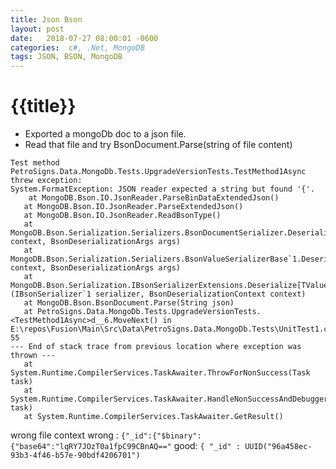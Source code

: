 ```yaml
---
title: Json Bson 
layout: post
date:   2018-07-27 08:00:01 -0600
categories:  c#, .Net, MongoDB
tags: JSON, BSON, MongoDB
---
```


# {{title}}

- Exported a mongoDb doc to a json file.
- Read that file and try BsonDocument.Parse(string of file content)

```error
Test method PetroSigns.Data.MongoDb.Tests.UpgradeVersionTests.TestMethod1Async threw exception: 
System.FormatException: JSON reader expected a string but found '{'.
    at MongoDB.Bson.IO.JsonReader.ParseBinDataExtendedJson()
   at MongoDB.Bson.IO.JsonReader.ParseExtendedJson()
   at MongoDB.Bson.IO.JsonReader.ReadBsonType()
   at MongoDB.Bson.Serialization.Serializers.BsonDocumentSerializer.DeserializeValue(BsonDeserializationContext context, BsonDeserializationArgs args)
   at MongoDB.Bson.Serialization.Serializers.BsonValueSerializerBase`1.Deserialize(BsonDeserializationContext context, BsonDeserializationArgs args)
   at MongoDB.Bson.Serialization.IBsonSerializerExtensions.Deserialize[TValue](IBsonSerializer`1 serializer, BsonDeserializationContext context)
   at MongoDB.Bson.BsonDocument.Parse(String json)
   at PetroSigns.Data.MongoDb.Tests.UpgradeVersionTests.<TestMethod1Async>d__6.MoveNext() in E:\repos\Fusion\Main\Src\Data\PetroSigns.Data.MongoDb.Tests\UnitTest1.cs:line 55
--- End of stack trace from previous location where exception was thrown ---
   at System.Runtime.CompilerServices.TaskAwaiter.ThrowForNonSuccess(Task task)
   at System.Runtime.CompilerServices.TaskAwaiter.HandleNonSuccessAndDebuggerNotification(Task task)
   at System.Runtime.CompilerServices.TaskAwaiter.GetResult()
   ```

wrong file context
wrong : `{"_id":{"$binary":{"base64":"lqRY7JOzT0a1fpC99CBnAQ=="`
good: `{ "_id" : UUID("96a458ec-93b3-4f46-b57e-90bdf4206701")`

